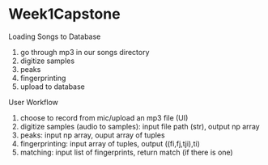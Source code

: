 # Week1Capstone

Loading Songs to Database

1. go through mp3 in our songs directory
2. digitize samples
3. peaks
4. fingerprinting
5. upload to database

User Workflow

1. choose to record from mic/upload an mp3 file (UI)   
2. digitize samples (audio to samples): input file path (str), output np array
3. peaks: input np array, ouput array of tuples
4. fingerprinting: input array of tuples, output ((fi,fj,tji),ti)
5. matching: input list of fingerprints, return match (if there is one)

